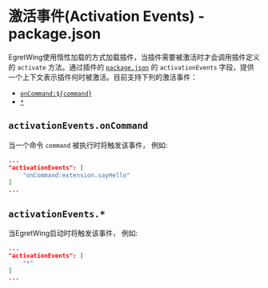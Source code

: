 # 激活事件(Activation Events) - package.json

EgretWing使用惰性加载的方式加载插件，当插件需要被激活时才会调用插件定义的 `activate` 方法。通过插件的 [`package.json`](/.docs/extension-manifest.md) 的 `activationEvents` 字段，提供一个上下文表示插件何时被激活。目前支持下列的激活事件：

* [`onCommand:${command}`](/.docs/activation-events.md#activationeventsoncommand)
* [`*`](/.docs/activation-events.md#activationevents)


## `activationEvents.onCommand`

当一个命令 `command` 被执行时将触发该事件， 例如:

```json
...
"activationEvents": [
	"onCommand:extension.sayHello"
]
...
```

## `activationEvents.*`

当EgretWing启动时将触发该事件， 例如:

```json
...
"activationEvents": [
	"*"
]
...
```

